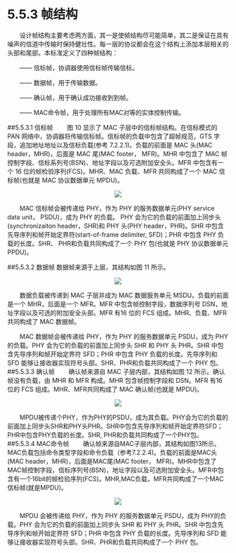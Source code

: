 # 5.5.3 帧结构

　　设计帧结构主要考虑两方面，其一是使帧结构尽可能简单，其二是保证在具有噪声的信道中传输时保持健壮性。每一层的协议都会在这个结构上添加本层相关的头部和尾部。本标准定义了四种帧结构：
  
　　—— 信标帧，协调器使用信标帧传输信标。
  
　　—— 数据帧，用于传输数据。
  
　　—— 确认帧，用于确认成功接收到到帧。
  
　　—— MAC命令帧，用于处理所有MAC对等的实体控制传输。
  
##5.5.3.1 信标帧
　　图 10 显示了 MAC 子层中的信标帧结构。在信标模式的 PAN 网络中，协调器将传输信标帧。信标帧的负载中包含了超帧规范，GTS 字段，追加地址地址以及信标负载(参考 7.2.2.1)。负载的前面是 MAC 头(MAC header，MHR)，后面是 MAC 尾(MAC footer， MFR)。MHR 中包含了 MAC 帧控制字段、信标系列号(BSN)、地址字段以及可选附加安全头。MFR 中包含有一个 16 位的帧检验序列(FCS)。MHR、MAC 负载、MFR 共同构成了一个 MAC 信标帧(也就是 MAC 协议数据单元 MPDU)。
  
<center><img src="http://img.blog.csdn.net/20160529163302107"/></center>

　　MAC 信标帧会被传递给 PHY，作为 PHY 的服务数据单元(PHY service data unit， PSDU)，成为 PHY 的负载。 PHY 会为它的负载的前面加上同步头(synchronizaiton header，SHR)和 PHY 头(PHY header，PHR)。SHR 中包含先导序列和帧开始定界符(start-of-frame delimiter, SFD)；PHR 中包含 PHY 负载的长度。SHR、 PHR和负载共同构成了一个 PHY 包(也就是 PHY 协议数据单元 PPDU)。
  
##5.5.3.2 数据帧
数据帧来源于上层，其结构如图 11 所示。

<center><img src="http://img.blog.csdn.net/20160529165335932"/></center>

　　数据负载被传递到 MAC 子层并成为 MAC 数据服务单元 MSDU。负载的前面是一个 MHR，后面是一个 MFR。MFR 中包含帧控制字段，数据序列号 DSN，地址字段以及可选的附加安全头部。MFR 有16 位的 FCS 组成。MHR、负载、MFR 共同构成了 MAC 数据帧。
  
　　MAC 数据帧会被传递给 PHY，作为 PHY 的服务数据单元 PSDU，成为 PHY 的负载。PHY 会为它的负载的前面加上同步头 SHR 和 PHY 头 PHR。SHR 中包含先导序列和帧开始定界符 SFD；PHR 中包含 PHY 负载的长度。先导序列和 SFD 能够让接收器实现符号头部。SHR、PHR和负载共同构成了一个 PHY 包。
##5.5.3.3 确认帧
　　确认帧来源自 MAC 子层内部，其结构如图 12 所示。确认帧没有负载，由 MHR 和 MFR 构成。MHR 包含帧控制字段和 DSN。MFR 有16 位的 FCS 组成。MHR、MFR共同构成了 MAC 确认帧(也就是 MPDU)。

<center><img src="http://img.blog.csdn.net/20160529170123864"/></center>

　　MPDU被传递个PHY，作为PHY的PSDU，成为其负载。PHY会为它的负载的前面加上同步头SHR和PHY头PHR。SHR中包含先导序列和帧开始定界符SFD；PHR中包含PHY负载的长度。SHR, PHR和负载共同构成了一个PHY包。
##5.5.3.4 MAC命令帧
　　确认帧来源自MAC子层内部，其结构如图13所示。MAC负载包括命令类型字段和命令负载（参考7.2.2.4)。负载的前面是MAC头(MAC header，MHR)，后面是MAC尾(MAC footer， MFR)。MHR中包含了MAC帧控制字段，信标序列号(BSN)，地址字段以及可选附加安全头。MFR中包含有一个16bit的帧检验序列(FCS)。MHR,MAC负载，MFR共同构成了一个MAC信标帧(就是MPDU)。

<center><img src="http://img.blog.csdn.net/20160529170617857"/></center>

　　MPDU 会被传递给 PHY，作为 PHY 的服务数据单元 PSDU，成为 PHY的负载。PHY 会为它的负载的前面加上同步头 SHR 和 PHY 头 PHR。SHR 中包含先导序列和帧开始定界符 SFD；PHR 中包含 PHY 负载的长度。先导序列和 SFD 能够让接收器实现符号头部。SHR、PHR和负载共同构成了一个 PHY 包。
